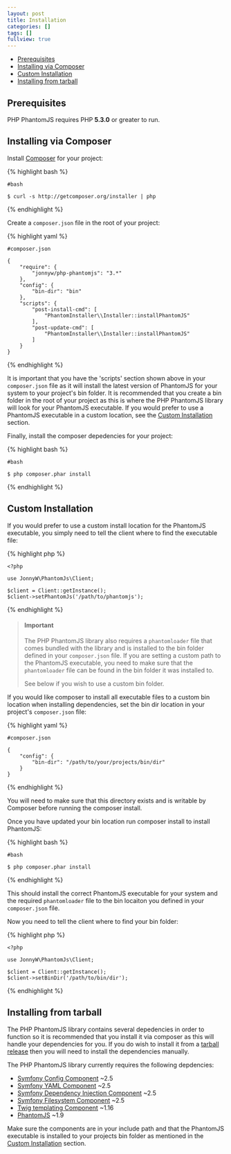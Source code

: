 ```yaml
---
layout: post
title: Installation
categories: []
tags: []
fullview: true
---
```


* [Prerequisites](#prerequisites)
* [Installing via Composer](#installing-via-composer)
* [Custom Installation](#custom-installation)
* [Installing from tarball](#installing-from-tarball)

Prerequisites
-------------

PHP PhantomJS requires PHP **5.3.0** or greater to run.

Installing via Composer
-----------------------

Install [Composer](https://getcomposer.org/) for your project:

{% highlight bash %}

    #bash

    $ curl -s http://getcomposer.org/installer | php
{% endhighlight %}

Create a `composer.json` file in the root of your project:

{% highlight yaml %}

    #composer.json

    {
        "require": {
            "jonnyw/php-phantomjs": "3.*"
        },
        "config": {
            "bin-dir": "bin"
        },
        "scripts": {
            "post-install-cmd": [
                "PhantomInstaller\\Installer::installPhantomJS"
            ],
            "post-update-cmd": [
                "PhantomInstaller\\Installer::installPhantomJS"
            ]
        }
    }
{% endhighlight %}

It is important that you have the 'scripts' section shown above in your `composer.json` file as it will install the latest version of PhantomJS for your system to your project's bin folder. It is recommended that you create a bin folder in the root of your project as this is where the PHP PhantomJS library will look for your PhantomJS executable. If you would prefer to use a PhantomJS executable in a custom location, see the [Custom Installation](#custom-installation) section.

Finally, install the composer depedencies for your project:

{% highlight bash %}
    
    #bash
    
    $ php composer.phar install
{% endhighlight %}

Custom Installation
-------------------

If you would prefer to use a custom install location for the PhantomJS executable, you simply need to tell the client where to find the executable file:

{% highlight php %}
    
    <?php
    
    use JonnyW\PhantomJs\Client;

    $client = Client::getInstance();
    $client->setPhantomJs('/path/to/phantomjs');
{% endhighlight %}

> #### Important
> The PHP PhantomJS library also requires a `phantomloader` file that comes bundled with the library and is installed to the bin folder defined in your `composer.json` file. If you are setting a custom path to the PhantomJS executable, you need to make sure that the `phantomloader` file can be found in the bin folder it was installed to.
> 
> See below if you wish to use a custom bin folder.

If you would like composer to install all executable files to a custom bin location when installing dependencies, set the bin dir location in your project's `composer.json` file:

{% highlight yaml %}

    #composer.json

    {
        "config": {
            "bin-dir": "/path/to/your/projects/bin/dir"
        }
    }
{% endhighlight %}

You will need to make sure that this directory exists and is writable by Composer before running the composer install.

Once you have updated your bin location run composer install to install PhantomJS:

{% highlight bash %}
    
    #bash
    
    $ php composer.phar install
{% endhighlight %}

This should install the correct PhantomJS executable for your system and the required `phantomloader` file to the bin locaiton you defined in your `composer.json` file. 

Now you need to tell the client where to find your bin folder:

{% highlight php %}
        
    <?php 
    
    use JonnyW\PhantomJs\Client;

    $client = Client::getInstance();
    $client->setBinDir('/path/to/bin/dir');
{% endhighlight %}

Installing from tarball
-----------------------

The PHP PhantomJS library contains several depedencies in order to function so it is recommended that you install it via composer as this will handle your dependencies for you. If you do wish to install it from a [tarball release](https://github.com/jonnnnyw/php-phantomjs/tags) then you will need to install the dependencies manually.

The PHP PhantomJS library currently requires the following depdencies:

-  [Symfony Config Component](https://github.com/symfony/Config) ~2.5
-  [Symfony YAML Component](https://github.com/symfony/Yaml) ~2.5
-  [Symfony Dependency Injection Component](https://github.com/symfony/DependencyInjection) ~2.5
-  [Symfony Filesystem Component](https://github.com/symfony/filesystem) ~2.5
-  [Twig templating Component](https://github.com/fabpot/Twig) ~1.16
-  [PhantomJS](http://phantomjs.org/) ~1.9

Make sure the components are in your include path and that the PhantomJS executable is installed to your projects bin folder as mentioned in the [Custom Installation](#custom-installation) section.